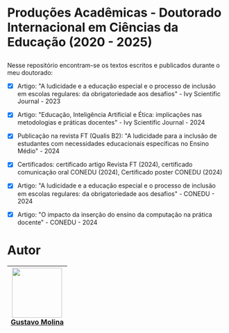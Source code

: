 
# Produções Acadêmicas - Doutorado Internacional em Ciências da Educação (2020 - 2025) </p>



Nesse repositório encontram-se os textos escritos e publicados durante o meu doutorado:

- [x] Artigo: "A ludicidade e a educação especial e o processo de inclusão em escolas regulares: da obrigatoriedade aos desafios" - Ivy Scientific Journal - 2023
- [x] Artigo: "Educação, Inteligência Artificial e Ética: implicações nas metodologias e práticas docentes" - Ivy Scientific Journal - 2024 
- [x] Publicação na revista FT (Qualis B2): "A ludicidade para a inclusão de estudantes com necessidades educacionais específicas no Ensino Médio" - 2024
- [x] Certificados: certificado artigo Revista FT (2024), certificado comunicação oral CONEDU (2024), Certificado poster CONEDU (2024)
- [x] Artigo: "A ludicidade e a educação especial e o processo de inclusão em escolas regulares: da obrigatoriedade aos desafios" - CONEDU - 2024
- [x] Artigo: "O impacto da inserção do ensino da computação na prática docente" - CONEDU - 2024 
 

# Autor

| [<img loading="lazy" src="https://avatars.githubusercontent.com/u/70485830?v=4" width=115><br>Gustavo Molina](https://github.com/gustavomolina17)
| :---: | 


